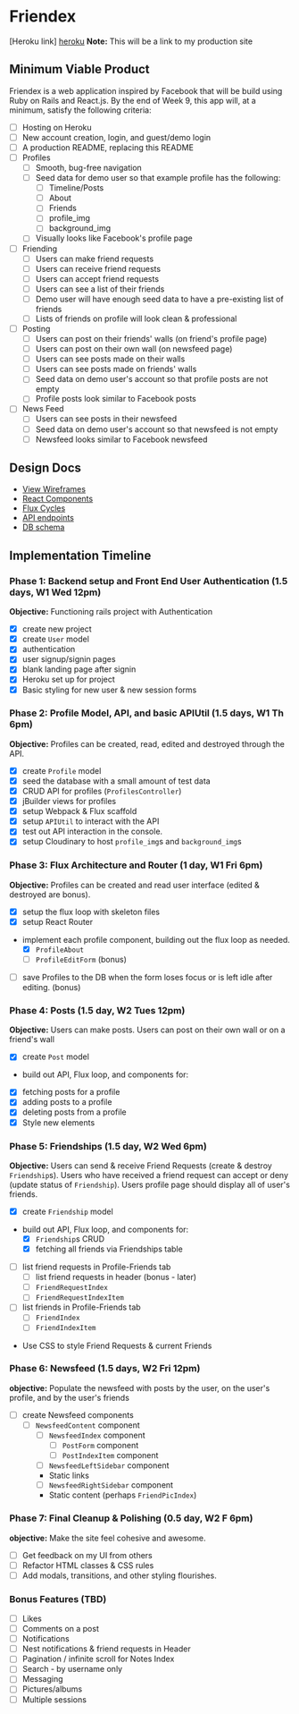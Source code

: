# Friendex

[Heroku link] [heroku] **Note:** This will be a link to my production site

[heroku]: https://friendex.herokuapp.com/

## Minimum Viable Product

Friendex is a web application inspired by Facebook that will be build using Ruby on Rails and React.js.  By the end of Week 9, this app will, at a minimum, satisfy the following criteria:

- [ ] Hosting on Heroku
- [ ] New account creation, login, and guest/demo login
- [ ] A production README, replacing this README
- [ ] Profiles
  - [ ] Smooth, bug-free navigation
  - [ ] Seed data for demo user so that example profile has the following:
    - [ ] Timeline/Posts
    - [ ] About
    - [ ] Friends
    - [ ] profile_img
    - [ ] background_img
  - [ ] Visually looks like Facebook's profile page
- [ ] Friending
  - [ ] Users can make friend requests
  - [ ] Users can receive friend requests
  - [ ] Users can accept friend requests
  - [ ] Users can see a list of their friends
  - [ ] Demo user will have enough seed data to have a pre-existing list of friends
  - [ ] Lists of friends on profile will look clean & professional
- [ ] Posting
  - [ ] Users can post on their friends' walls (on friend's profile page)
  - [ ] Users can post on their own wall (on newsfeed page)
  - [ ] Users can see posts made on their walls
  - [ ] Users can see posts made on friends' walls
  - [ ] Seed data on demo user's account so that profile posts are not empty
  - [ ] Profile posts look similar to Facebook posts
- [ ] News Feed
  - [ ] Users can see posts in their newsfeed
  - [ ] Seed data on demo user's account so that newsfeed is not empty
  - [ ] Newsfeed looks similar to Facebook newsfeed

## Design Docs
* [View Wireframes][views]
* [React Components][components]
* [Flux Cycles][flux-cycles]
* [API endpoints][api-endpoints]
* [DB schema][schema]

[views]: docs/views.md
[components]: docs/components.md
[flux-cycles]: docs/flux-cycles.md
[api-endpoints]: docs/api-endpoints.md
[schema]: docs/schema.md

## Implementation Timeline

### Phase 1: Backend setup and Front End User Authentication (1.5 days, W1 Wed 12pm)

**Objective:** Functioning rails project with Authentication

- [x] create new project
- [x] create `User` model
- [x] authentication
- [x] user signup/signin pages
- [x] blank landing page after signin
- [x] Heroku set up for project
- [x] Basic styling for new user & new session forms

### Phase 2: Profile Model, API, and basic APIUtil (1.5 days, W1 Th 6pm)

**Objective:** Profiles can be created, read, edited and destroyed through
the API.

- [x] create `Profile` model
- [x] seed the database with a small amount of test data
- [x] CRUD API for profiles (`ProfilesController`)
- [x] jBuilder views for profiles
- [x] setup Webpack & Flux scaffold
- [x] setup `APIUtil` to interact with the API
- [x] test out API interaction in the console.
- [x] setup Cloudinary to host `profile_img`s and `background_img`s

### Phase 3: Flux Architecture and Router (1 day, W1 Fri 6pm)

**Objective:** Profiles can be created and read
user interface (edited & destroyed are bonus).

- [x] setup the flux loop with skeleton files
- [x] setup React Router
- implement each profile component, building out the flux loop as needed.
  - [x] `ProfileAbout`
  - [ ] `ProfileEditForm` (bonus)
- [ ] save Profiles to the DB when the form loses focus or is left idle
  after editing. (bonus)

### Phase 4: Posts (1.5 day, W2 Tues 12pm)

  **Objective:** Users can make posts. Users can post on their own wall or on a friend's wall

  - [x] create `Post` model
  - build out API, Flux loop, and components for:
  - [x] fetching posts for a profile
  - [x] adding posts to a profile
  - [x] deleting posts from a profile
  - [x] Style new elements

### Phase 5: Friendships (1.5 day, W2 Wed 6pm)

**Objective:** Users can send & receive Friend Requests (create & destroy `Friendship`s). Users who have received a friend request can accept or deny (update status of `Friendship`). Users profile page should display all of user's friends.

- [x] create `Friendship` model
- build out API, Flux loop, and components for:
  - [x] `Friendship`s CRUD
  - [x] fetching all friends via Friendships table
- [ ] list friend requests in Profile-Friends tab
  - [ ] list friend requests in header (bonus - later)
  - [ ] `FriendRequestIndex`
  - [ ] `FriendRequestIndexItem`
- [ ] list friends in Profile-Friends tab
  - [ ] `FriendIndex`
  - [ ] `FriendIndexItem`
- Use CSS to style Friend Requests & current Friends


### Phase 6: Newsfeed (1.5 days, W2 Fri 12pm)

**objective:** Populate the newsfeed with posts by the user, on the user's profile, and by the user's friends

- [ ] create Newsfeed components
  - [ ] `NewsfeedContent` component
    - [ ] `NewsfeedIndex` component
      - [ ] `PostForm` component
      - [ ] `PostIndexItem` component
    - [ ] `NewsfeedLeftSidebar` component
     - Static links
    - [ ] `NewsfeedRightSidebar` component
     - Static content (perhaps `FriendPicIndex`)

### Phase 7: Final Cleanup & Polishing (0.5 day, W2 F 6pm)

**objective:** Make the site feel cohesive and awesome.

- [ ] Get feedback on my UI from others
- [ ] Refactor HTML classes & CSS rules
- [ ] Add modals, transitions, and other styling flourishes.

### Bonus Features (TBD)
- [ ] Likes
- [ ] Comments on a post
- [ ] Notifications
- [ ] Nest notifications & friend requests in Header
- [ ] Pagination / infinite scroll for Notes Index
- [ ] Search - by username only
- [ ] Messaging
- [ ] Pictures/albums
- [ ] Multiple sessions

[phase-one]: docs/phases/phase1.md
[phase-two-three]: docs/phases/phase2-3.md
[phase-four]: CSS
[phase-five]: docs/phases/phase5.md
[phase-six]: docs/phases/phase6.md
[phase-seven]: docs/phases/phase7.md
[phase-eight]: docs/phases/phase8.md
